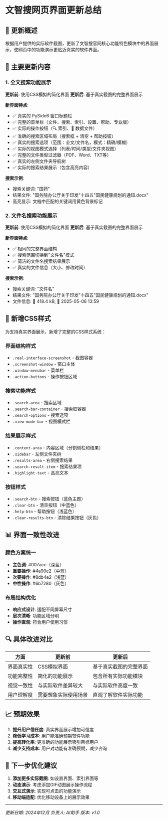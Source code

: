 # 文智搜网页界面更新总结

## 📝 更新概述

根据用户提供的实际软件截图，更新了文智搜官网核心功能特色模块中的界面展示，使网页中的功能演示更贴近真实的软件界面。

## 🔄 主要更新内容

### 1. **全文搜索功能展示**
**更新前**: 使用CSS模拟的简化界面
**更新后**: 基于真实截图的完整界面展示

**新界面特点**:
- ✅ 真实的 PySide6 窗口标题栏
- ✅ 完整的菜单栏（文件、搜索、索引、设置、帮助、专业版）
- ✅ 实际的操作按钮（🔍 索引、📁 数据文件）
- ✅ 准确的搜索区域布局（搜索框 + 清空 + 帮助按钮）
- ✅ 真实的搜索选项（范围：全文/文件名，模式：精确/模糊）
- ✅ 实际的视图模式选择（列表/时间/类型/文件夹视图）
- ✅ 完整的文件类型过滤器（PDF、Word、TXT等）
- ✅ 真实的左侧文件夹导航树
- ✅ 实际的搜索结果展示（包含高亮内容）

**搜索示例**: 
- 搜索关键词: "国药"
- 结果文件: "国务院办公厅关于印发"十四五"国民健康规划的通知.docx"
- 高亮显示: 文档中匹配的关键词用黄色背景标记

### 2. **文件名搜索功能展示**
**更新前**: 使用CSS模拟的简化界面
**更新后**: 基于真实截图的完整界面展示

**新界面特点**:
- ✅ 相同的完整界面结构
- ✅ 搜索范围切换到"文件名"模式
- ✅ 简洁的文件名搜索结果展示
- ✅ 真实的文件信息（大小、修改时间）

**搜索示例**:
- 搜索关键词: "文件名"
- 结果文件: "国务院办公厅关于印发"十四五"国民健康规划的通知.docx"
- 文件信息: 📏 418.4 kB, 📅 2025-05-06 13:59

## 🎨 新增CSS样式

为支持真实界面展示，新增了完整的CSS样式系统：

### 界面结构样式
- `.real-interface-screenshot` - 截图容器
- `.screenshot-window` - 窗口主体
- `.window-menubar` - 菜单栏
- `.action-buttons` - 操作按钮区域

### 搜索功能样式
- `.search-area` - 搜索区域
- `.search-bar-container` - 搜索框容器
- `.search-options` - 搜索选项
- `.view-mode-bar` - 视图模式栏

### 结果展示样式
- `.content-area` - 内容区域（分割侧栏和结果）
- `.sidebar` - 左侧文件夹树
- `.results-area` - 右侧搜索结果
- `.search-result-item` - 搜索结果项
- `.highlight-text` - 高亮文本

### 按钮样式
- `.search-btn` - 搜索按钮（蓝色主题）
- `.clear-btn` - 清空按钮（中蓝色）
- `.help-btn` - 帮助按钮（浅蓝色）
- `.clear-results-btn` - 清除结果按钮（灰色）

## 📊 界面一致性改进

### 颜色方案统一
- **主色调**: #007acc（深蓝）
- **重要操作**: #4a90e2（中蓝）
- **次要操作**: #8db4e2（浅蓝）
- **中性操作**: #6b7280（灰色）

### 布局结构优化
- **响应式设计**: 适配不同屏幕尺寸
- **层次清晰**: 功能区域分明
- **操作直观**: 符合用户使用习惯

## 🔍 具体改进对比

| 方面 | 更新前 | 更新后 |
|------|--------|--------|
| 界面真实性 | CSS模拟界面 | 基于真实截图的完整界面 |
| 功能完整性 | 简化的功能展示 | 包含所有实际功能模块 |
| 视觉一致性 | 与实际软件差异较大 | 与实际软件高度一致 |
| 用户理解度 | 需要想象实际使用场景 | 直观了解软件实际功能 |

## 📈 预期效果

1. **提升用户信任度**: 真实界面展示增加可信度
2. **降低学习成本**: 用户能准确预期软件功能
3. **提高转化率**: 更准确的功能展示吸引目标用户
4. **减少支持成本**: 用户对功能有准确预期，减少咨询

## 🎯 下一步优化建议

1. **添加更多实际截图**: 如设置界面、索引界面等
2. **动态演示**: 考虑添加GIF动图展示操作流程
3. **交互式演示**: 实现可点击的功能演示
4. **移动端适配**: 优化移动设备上的展示效果

---

*更新日期: 2024年12月*
*负责人: AI助手*
*版本: v1.0* 